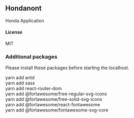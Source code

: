## Hondanont

Honda Application

#### License

MIT

### Additional packages

Please install these packages before starting the localhost.

yarn add antd\
yarn add sass\
yarn add react-router-dom\
yarn add @fortawesome/free-regular-svg-icons\
yarn add @fortawesome/free-solid-svg-icons\
yarn add @fortawesome/react-fontawesome\
yarn add @fortawesome/fontawesome-svg-core
